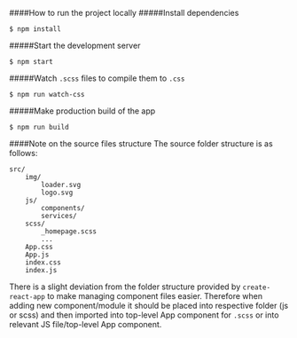 ####How to run the project locally
#####Install dependencies
```
$ npm install
```

#####Start the development server
```
$ npm start
```

#####Watch `.scss` files to compile them to `.css`
```
$ npm run watch-css 
```

#####Make production build of the app
```
$ npm run build
```
####Note on the source files structure
The source folder structure is as follows:
```
src/
    img/
        loader.svg
        logo.svg
    js/
        components/
        services/
    scss/
        _homepage.scss
        ...
    App.css
    App.js
    index.css
    index.js
```

There is a slight deviation from the folder structure provided by `create-react-app`
to make managing component files easier. Therefore when adding new component/module it should be placed into 
respective folder (js or scss) and then imported into top-level App component for `.scss` or into relevant JS file/top-level App component.

